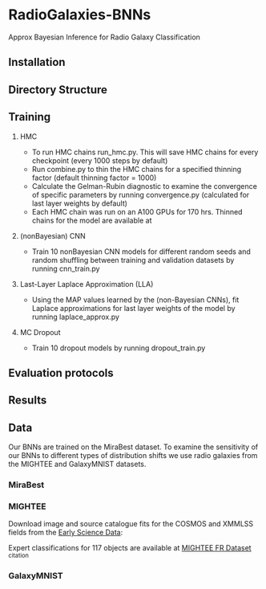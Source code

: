 # RadioGalaxies-BNNs
Approx Bayesian Inference for Radio Galaxy Classification

## Installation

## Directory Structure

## Training
 
1. HMC 
    - To run HMC chains run_hmc.py. This will save HMC chains for every checkpoint (every 1000 steps by default)
    - Run combine.py to thin the HMC chains for a specified thinning factor (default thinning factor = 1000)
    - Calculate the Gelman-Rubin diagnostic to examine the convergence of specific parameters by running convergence.py (calculated for last layer weights by default)
    - Each HMC chain was run on an A100 GPUs for 170 hrs. Thinned chains for the model are available at <insert link>
    
2. (nonBayesian) CNN
    - Train 10 nonBayesian CNN models for different random seeds and random shuffling between training and validation datasets by running cnn_train.py

3. Last-Layer Laplace Approximation (LLA)
    - Using the MAP values learned by the (non-Bayesian CNNs), fit Laplace approximations for last layer weights of the model by running laplace_approx.py

4. MC Dropout
    - Train 10 dropout models by running dropout_train.py
## Evaluation protocols

## Results 

## Data 
Our BNNs are trained on the MiraBest dataset. To examine the sensitivity of our BNNs to different types of distribution shifts we use radio galaxies from the MIGHTEE and GalaxyMNIST datasets.

### MiraBest
### MIGHTEE
Download image and source catalogue fits for the COSMOS and XMMLSS fields from the [Early Science Data](https://archive-gw-1.kat.ac.za/public/repository/10.48479/emmd-kf31/index.html):

Expert classifications for 117 objects are available at [MIGHTEE FR Dataset](https://zenodo.org/records/8188867) <sup> citation </sup>
### GalaxyMNIST


<!-- ![Galaxy Images](/radiogalaxies_bnns/postage/galaxy_image.png) -->